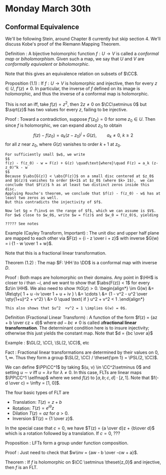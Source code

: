 # Monday March 30th

## Conformal Equivalence

We'll be following Stein, around Chapter 8 currently but skip section 4.
We'll discuss Kobe's proof of the Riemann Mapping Theorem.

Definition
: A bijective holomorphic function $f: U \to V$ is called a *conformal map* or *biholomorphism*.
  Given such a map, we say that $U$ and $V$ are *conformally equivalent* or *biholomorphic*.

Note that this gives an equivalence relation on subsets of $\CC$.

Proposition (1.1)
: If $f: U \to V$ is holomorphic and injective, then for every $z\in U$, $f'(z) \neq 0$.
  In particular, the inverse of $f$ defined on its image is holomorphic, and thus the inverse of a conformal map is holomorphic.

This is not an iff, take $f(z) = z^2$, then $2z\neq 0$ on $\CC\setminus 0$ but $\sqrt{z}$ has two values for every $z$, failing to be injective.

Proof
:   Toward a contradiction, suppose $f'(z_0) = 0$ for some $z_0 \in U$.
    Then since $f$ is holomorphic, we can expand about $z_0$ to obtain
    $$
    f(z) - f(z_0) = a_k(z-z_0)^j + G(z), \quad\quad a_k \neq 0,~k\geq 2
    $$
    for all $z$ near $z_0$, where $G(z)$ vanishes to order $k+1$ at $z_0$.

    For sufficiently small $w$, we write
    $$
    f(z) - f(z_0) - w = F(z) + G(z) \quad\text{where}\quad F(z) = a_k (z-z_0)^k - w
    $$
    Because $\abs{G(z)} < \abs{F(z)}$ on a small disc centered at $z_0$ and $G(z)$ vanishes to order $k+1$ at $z_0$ (where $k> 1$),  we can conclude that $F(z)$ h as at least two distinct zeros inside this disc.
    Applying Rouche's theorem, we conclude that $f(z) - f(z_0) - w$ has at least two zeros as well.
    But this contradicts the injectivity of $f$.

    Now let $g = f\inv$ on the range of $f$, which we can assume is $V$.
    For $w$ close to $w_0$, write $w = f(z)$ and $w_0 = f(z_0)$, yielding

    ????? See notes

Example (Cayley Transform, Important)
: The unit disc and upper half plane are mapped to each other via $F(z) = {i - z \over i + z}$ with inverse $G(w) = i {1 - w \over 1 + w}$.

Note that this is a fractional linear transformation.


Theorem (1.2)
: The map $F: \HH \to \DD$ is a conformal map with inverse $D$.

Proof
:   Both maps are holomorphic on their domains.
    Any point in $\HH$ is closer to $i$ than $-i$, and we want to show that $\abs{F(z)} < 1$ for every $z\in \HH$.
    We also need to show $\Re G(z) > 0$.
    \begin{align*}
    \im G(w)
    &= \Re\qty{ 1 + u -iv \over 1 + u + iv } \\
    &= \cdots \\
    &= {1 - v^2 - u^2 \over \qty{1+u}^2 + v^2} \\
    &> 0 \quad \text{ if } u^2 + v^2 < 1
    .\end{align*}

    This also shows that $u^2  +v^2 = 1 \implies G(w) = 0$.

Definition (Fractional Linear Transform)
:   A function of the form $f(z) = {az + b \over cz + d}$ where $ad-bc\neq 0$ is called a**fractional linear transformation**.
    The determinant condition here is to insure injectivity; otherwise this just yields the constant map.
    Note that $d = {bc \over a}$

Example
: $\GL(2, \CC), \SL(2, \CC)$, etc

Fact
:   Fractional linear transformations are determined by their values on $0, 1, \infty$.
    Thus they form a group $\SL(2, \CC) / \theset{\pm 1} = \PSL(2, \CC)$.


We can define $\PP\CC^1$ by taking $(u, v) \in \CC^2\setminus 0$ and setting $u\sim v$ iff $u = \lambda v$ for $\lambda \neq 0$.
In this case, FLTs are linear maps $\PP\CC^1 \selfmap$ where we send $f(z)$ to $[a, b; c, d] \cdot [z, 1]$.
Note that $f(-d \over c) = \infty = [1, 0]$.

The four basic types of FLT are

- Translation: $T(z) = z+b$
- Rotation: $T(z) = e^{i\theta} z$
- Dilation $T(z) = az$ for $a> 0$.
- Inversion $T(z) = {1 \over z}$.

In the special case that $c=0$, we have $T(z) = {a \over d}z + {b\over d}$ which is a rotation followed by a translation.
If $c=0$, ???

Proposition
: LFTs form a group under function composition.

Proof
: Just need to check that $w\inv = {aw - b \over -cw + a}$.

Theorem
: If $f$ is holomorphic on $\CC \setminus \theset{z_0}$ and injective, then $f$ is an FLT.

